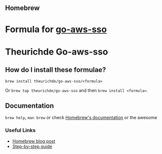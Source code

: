 ## Homebrew

Formula for [go-aws-sso](https://github.com/theurichde/go-aws-sso)
=======
# Theurichde Go-aws-sso

## How do I install these formulae?

`brew install theurichde/go-aws-sso/<formula>`

Or `brew tap theurichde/go-aws-sso` and then `brew install <formula>`.

## Documentation

`brew help`, `man brew` or check [Homebrew's documentation](https://docs.brew.sh) or the awesome

### Useful Links

* [Homebrew blog post](https://brew.sh/2020/11/18/homebrew-tap-with-bottles-uploaded-to-github-releases/)
* [Step-by-step guide](https://betterprogramming.pub/a-step-by-step-guide-to-create-homebrew-taps-from-github-repos-f33d3755ba74)
